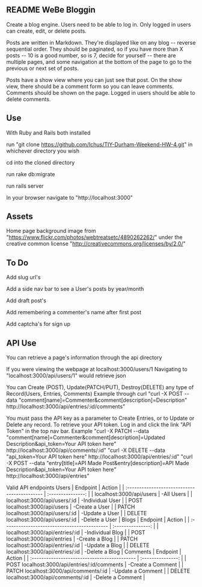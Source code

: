 README WeBe Bloggin
-------------------------
Create a blog engine. Users need to be able to log in. Only logged in users can create, edit, or delete posts.


Posts are written in Markdown. They're displayed like on any blog -- reverse sequential order. They should be paginated, so if you have more than X posts -- 10 is a good number, so is 7, decide for yourself -- there are multiple pages, and some navigation at the bottom of the page to go to the previous or next set of posts.


Posts have a show view where you can just see that post. On the show view, there should be a comment form so you can leave comments. Comments should be shown on the page. Logged in users should be able to delete comments.

Use
-------------------------
With Ruby and Rails both installed

run "git clone https://github.com/Ichus/TIY-Durham-Weekend-HW-4.git" in whichever directory you wish

cd into the cloned directory

run rake db:migrate

run rails server

In your browser navigate to "http://localhost:3000"

Assets
------------------------
Home page background image from "https://www.flickr.com/photos/webtreatsetc/4890262262/" under the creative common license "http://creativecommons.org/licenses/by/2.0/"

To Do
------------------------
Add slug url's

Add a side nav bar to see a User's posts by year/month

Add draft post's

Add remembering a commenter's name after first post

Add captcha's for sign up

API Use
------------------------
You can retrieve a page's information through the api directory

If you were viewing the webpage at localhost:3000/users/1
    Navigating to "localhost:3000/api/users/1" would retrieve json

You can Create (POST), Update(PATCH/PUT), Destroy(DELETE) any type of Record(Users, Entries, Comments)
    Example through curl "curl -X POST --data "comment[name]=Commenter&comment[description]=Description" http://localhost:3000/api/entries/:id/comments"

You must pass the API key as a parameter to Create Entries, or to Update or Delete any record.
    To retrieve your API token. Log in and click the link "API Token" in the top nav bar.
    Example "curl -X PATCH --data "comment[name]=Commenter&comment[description]=Updated Description&api_token=Your API token here" http://localhost:3000/api/comments/:id"
            "curl -X DELETE --data "api_token=Your API token here" http://localhost:3000/api/entries/:id"
            "curl -X POST --data "entry[title]=API Made Post&entry[description]=API Made Description&api_token=Your API token here" http://localhost:3000/api/entries"

Valid API endpoints
    Users
        | Endpoint                                     | Action            |
        | :------------------------------------------- | :---------------: |
        | localhost:3000/api/users                     | -All Users        |
        | localhost:3000/api/users/:id                 | -Individual User  |
        | POST localhost:3000/api/users                | -Create a User    |
        | PATCH localhost:3000/api/users/:id           | -Update a User    |
        | DELETE localhost:3000/api/users/:id          | -Delete a User    |
    Blogs
        | Endpoint                                     | Action            |
        | :------------------------------------------- | :---------------: |
        | localhost:3000/api/entries/:id               | -Individual Blog  |
        | POST localhost:3000/api/entries              | -Create a Blog    |
        | PATCH localhost:3000/api/entries/:id         | -Update a Blog    |
        | DELETE localhost:3000/api/entries/:id        | -Delete a Blog    |
    Comments
        | Endpoint                                     | Action            |
        | :------------------------------------------- | :---------------: |
        | POST localhost:3000/api/entries/:id/comments | -Create a Comment |
        | PATCH localhost:3000/api/comments/:id        | -Update a Comment |
        | DELETE localhost:3000/api/comments/:id       | -Delete a Comment |
